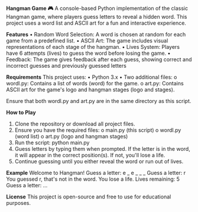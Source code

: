 **Hangman Game 🎮**
A console-based Python implementation of the classic Hangman game, where players guess letters to reveal a hidden word. This project uses a word list and ASCII art for a fun and interactive experience.

**Features**
•	Random Word Selection: A word is chosen at random for each game from a predefined list.
•	ASCII Art: The game includes visual representations of each stage of the hangman.
•	Lives System: Players have 6 attempts (lives) to guess the word before losing the game.
•	Feedback: The game gives feedback after each guess, showing correct and incorrect guesses and previously guessed letters

**Requirements**
This project uses:
•	Python 3.x
•	Two additional files:
o	wordl.py: Contains a list of words (word) for the game.
o	art.py: Contains ASCII art for the game's logo and hangman stages (logo and stages).

Ensure that both wordl.py and art.py are in the same directory as this script.

**How to Play**
1.	Clone the repository or download all project files.
2.	Ensure you have the required files:
o	main.py (this script)
o	wordl.py (word list)
o	art.py (logo and hangman stages)
4.	Run the script:
python main.py
5.	Guess letters by typing them when prompted. If the letter is in the word, it will appear in the correct position(s). If not, you'll lose a life.
6.	Continue guessing until you either reveal the word or run out of lives.

**Example**
Welcome to Hangman!
Guess a letter: e
_ e _ _ _
Guess a letter: r
You guessed r, that's not in the word. You lose a life.
Lives remaining: 5
Guess a letter: ...

**License**
This project is open-source and free to use for educational purposes.

